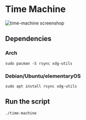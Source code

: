 # Time Machine
![time-machine screenshop](https://raw.githubusercontent.com/murkl/time-machine/master/res/screenshot.png)

## Dependencies
### Arch
```
sudo pacman -S rsync xdg-utils
```
### Debian/Ubuntu/elementaryOS
```
sudo apt install rsync xdg-utils
```

## Run the script
```
./time-machine
```
